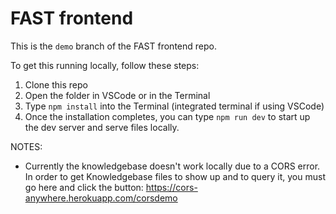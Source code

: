 # FAST frontend

This is the `demo` branch of the FAST frontend repo.

To get this running locally, follow these steps:

1. Clone this repo
2. Open the folder in VSCode or in the Terminal
3. Type `npm install` into the Terminal (integrated terminal if using VSCode)
4. Once the installation completes, you can type `npm run dev` to start up the dev server and serve files locally.

NOTES:

- Currently the knowledgebase doesn't work locally due to a CORS error. In order to get Knowledgebase files to show up and to query it, you must go here and click the button: https://cors-anywhere.herokuapp.com/corsdemo
